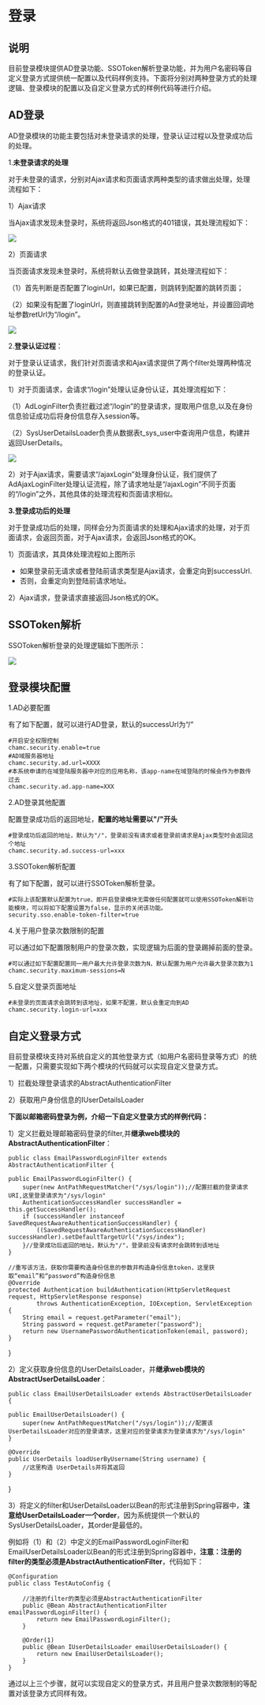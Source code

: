 # 登录

## 说明

目前登录模块提供AD登录功能、SSOToken解析登录功能，并为用户名密码等自定义登录方式提供统一配置以及代码样例支持。下面将分别对两种登录方式的处理逻辑、登录模块的配置以及自定义登录方式的样例代码等进行介绍。

## AD登录

AD登录模块的功能主要包括对未登录请求的处理，登录认证过程以及登录成功后的处理。

1.**未登录请求的处理**

对于未登录的请求，分别对Ajax请求和页面请求两种类型的请求做出处理，处理流程如下：

1）Ajax请求

当Ajax请求发现未登录时，系统将返回Json格式的401错误，其处理流程如下：

![](https://i.imgur.com/IDM3m6m.jpg)

2）页面请求

当页面请求发现未登录时，系统将默认去做登录跳转，其处理流程如下：

（1）首先判断是否配置了loginUrl，如果已配置，则跳转到配置的跳转页面；

（2）如果没有配置了loginUrl，则直接跳转到配置的Ad登录地址，并设置回调地址参数retUrl为“/login”。

![](https://i.imgur.com/BKfJ4tB.jpg)

2.**登录认证过程**：

对于登录认证请求，我们针对页面请求和Ajax请求提供了两个filter处理两种情况的登录认证。

1）对于页面请求，会请求“/login”处理认证身份认证，其处理流程如下：

（1）AdLoginFilter负责拦截过滤“/login”的登录请求，提取用户信息,以及在身份信息验证成功后将身份信息存入session等。

（2）SysUserDetailsLoader负责从数据表t_sys_user中查询用户信息，构建并返回UserDetails。

![](https://i.imgur.com/zjnW4iu.jpg)

2）对于Ajax请求，需要请求“/ajaxLogin”处理身份认证，我们提供了AdAjaxLoginFilter处理认证流程，除了请求地址是“/ajaxLogin”不同于页面的“/login”之外，其他具体的处理流程和页面请求相似。

**3.登录成功后的处理**

对于登录成功后的处理，同样会分为页面请求的处理和Ajax请求的处理，对于页面请求，会返回页面，对于Ajax请求，会返回Json格式的OK。

1）页面请求，其具体处理流程如上图所示

- 如果登录前无请求或者登陆前请求类型是Ajax请求，会重定向到successUrl.
- 否则，会重定向到登陆前请求地址。

2）Ajax请求，登录请求直接返回Json格式的OK。

## SSOToken解析
SSOToken解析登录的处理逻辑如下图所示：

![](https://i.imgur.com/kJrtTny.jpg)

## 登录模块配置

1.AD必要配置

有了如下配置，就可以进行AD登录，默认的successUrl为“/”

	#开启安全权限控制
	chamc.security.enable=true
	#AD域服务器地址
	chamc.security.ad.url=XXXX
	#本系统申请的在域登陆服务器中对应的应用名称，该app-name在域登陆的时候会作为参数传过去
	chamc.security.ad.app-name=XXX

2.AD登录其他配置

配置登录成功后的返回地址，**配置的地址需要以"/"开头**

	#登录成功后返回的地址，默认为"/"，登录前没有请求或者登录前请求是Ajax类型时会返回这个地址
	chamc.security.ad.success-url=xxx

3.SSOToken解析配置

有了如下配置，就可以进行SSOToken解析登录。

	#实际上该配置默认配置为true，即开启登录模块无需做任何配置就可以使用SSOToken解析功能模块，可以将如下配置设置为false，显示的关闭该功能。
	security.sso.enable-token-filter=true

4.关于用户登录次数限制的配置

可以通过如下配置限制用户的登录次数，实现逻辑为后面的登录踢掉前面的登录。
	
	#可以通过如下配置配置同一用户最大允许登录次数为N，默认配置为用户允许最大登录次数为1
	chamc.security.maximum-sessions=N

5.自定义登录页面地址

	#未登录的页面请求会跳转到该地址，如果不配置，默认会重定向到AD
	chamc.security.login-url=xxx

## 自定义登录方式

目前登录模块支持对系统自定义的其他登录方式（如用户名密码登录等方式）的统一配置，只需要实现如下两个模块的代码就可以实现自定义登录方式。

1）拦截处理登录请求的AbstractAuthenticationFilter

2）获取用户身份信息的IUserDetailsLoader

**下面以邮箱密码登录为例，介绍一下自定义登录方式的样例代码：**

1）定义拦截处理邮箱密码登录的filter,并**继承web模块的AbstractAuthenticationFilter**：

	public class EmailPasswordLoginFilter extends AbstractAuthenticationFilter {

	public EmailPasswordLoginFilter() {
		super(new AntPathRequestMatcher("/sys/login"));//配置拦截的登录请求URI,这里登录请求为"/sys/login"
		AuthenticationSuccessHandler successHandler = this.getSuccessHandler();
		if (successHandler instanceof SavedRequestAwareAuthenticationSuccessHandler) {
			((SavedRequestAwareAuthenticationSuccessHandler) successHandler).setDefaultTargetUrl("/sys/index");
		}//登录成功后返回的地址，默认为"/"，登录前没有请求时会跳转到该地址
	}
	
	//重写该方法，获取你需要构造身份信息的参数并构造身份信息token，这里获取“email”和“password”构造身份信息
	@Override
	protected Authentication buildAuthentication(HttpServletRequest request, HttpServletResponse response)
			throws AuthenticationException, IOException, ServletException {
		String email = request.getParameter("email");
		String password = request.getParameter("password");
		return new UsernamePasswordAuthenticationToken(email, password);
	}
	
}

2）定义获取身份信息的UserDetailsLoader，并**继承web模块的AbstractUserDetailsLoader**：

	public class EmailUserDetailsLoader extends AbstractUserDetailsLoader {

	public EmailUserDetailsLoader() {
		super(new AntPathRequestMatcher("/sys/login"));//配置该UserDetailsLoader对应的登录请求，这里对应的登录请求为登录请求为"/sys/login"
	}

	@Override
	public UserDetails loadUserByUsername(String username) {
		//这里构造 UserDetails并将其返回
	}
	
}

3）将定义的filter和UserDetailsLoader以Bean的形式注册到Spring容器中，**注意给UserDetailsLoader一个order**，因为系统提供一个默认的SysUserDetailsLoader，其order是最低的。

例如将（1）和（2）中定义的EmailPasswordLoginFilter和EmailUserDetailsLoader以Bean的形式注册到Spring容器中，**注意：注册的filter的类型必须是AbstractAuthenticationFilter**，代码如下：

    @Configuration
    public class TestAutoConfig {
    	
		//注册的filter的类型必须是AbstractAuthenticationFilter
		public @Bean AbstractAuthenticationFilter emailPasswordLoginFilter() {
			return new EmailPasswordLoginFilter();
		}

		@Order(1)
		public @Bean IUserDetailsLoader emailUserDetailsLoader() {
			return new EmailUserDetailsLoader();
		}
    }

通过以上三个步骤，就可以实现自定义的登录方式，并且用户登录次数限制的等配置对该登录方式同样有效。
